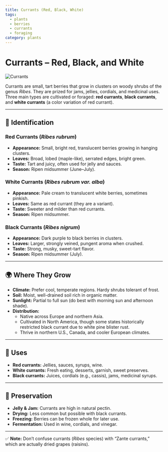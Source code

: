 ```yaml
---
title: Currants (Red, Black, White)
tags:
  - plants
  - berries
  - currants
  - foraging
category: plants
---
```


# Currants – Red, Black, and White

![Currants](plants-and-foraging/images/currants(2).jpg)

Currants are small, tart berries that grow in clusters on woody shrubs of the genus *Ribes*. They are prized for jams, jellies, cordials, and medicinal uses. Three main types are cultivated or foraged: **red currants**, **black currants**, and **white currants** (a color variation of red currant).  

---

## 🌱 Identification

### Red Currants (*Ribes rubrum*)
- **Appearance:** Small, bright red, translucent berries growing in hanging clusters.  
- **Leaves:** Broad, lobed (maple-like), serrated edges, bright green.  
- **Taste:** Tart and juicy, often used for jelly and sauces.  
- **Season:** Ripen midsummer (June–July).  

### White Currants (*Ribes rubrum var. alba*)
- **Appearance:** Pale cream to translucent white berries, sometimes pinkish.  
- **Leaves:** Same as red currant (they are a variant).  
- **Taste:** Sweeter and milder than red currants.  
- **Season:** Ripen midsummer.  

### Black Currants (*Ribes nigrum*)
- **Appearance:** Dark purple to black berries in clusters.  
- **Leaves:** Larger, strongly veined, pungent aroma when crushed.  
- **Taste:** Strong, musky, sweet-tart flavor.  
- **Season:** Ripen midsummer (July).  

---

## 🌍 Where They Grow
- **Climate:** Prefer cool, temperate regions. Hardy shrubs tolerant of frost.  
- **Soil:** Moist, well-drained soil rich in organic matter.  
- **Sunlight:** Partial to full sun (do best with morning sun and afternoon shade).  
- **Distribution:**  
  - Native across Europe and northern Asia.  
  - Cultivated in North America, though some states historically restricted black currant due to white pine blister rust.  
  - Thrive in northern U.S., Canada, and cooler European climates.  

---

## 🍴 Uses
- **Red currants:** Jellies, sauces, syrups, wine.  
- **White currants:** Fresh eating, desserts, garnish, sweet preserves.  
- **Black currants:** Juices, cordials (e.g., cassis), jams, medicinal syrups.  

---

## 🌿 Preservation
- **Jelly & Jam:** Currants are high in natural pectin.  
- **Drying:** Less common but possible with black currants.  
- **Freezing:** Berries can be frozen whole for later use.  
- **Fermentation:** Used in wine, cordials, and vinegar.  

---

✅ **Note:** Don’t confuse currants (*Ribes* species) with “Zante currants,” which are actually dried grapes (raisins).  
